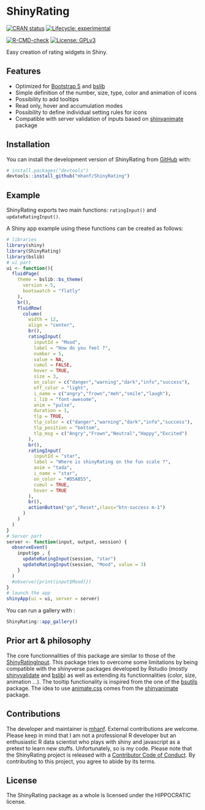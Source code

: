 
<!-- README.md is generated from README.Rmd. Please edit that file -->

# ShinyRating

<!-- ex : https://metroui.org.ua/rating.html -->
<!-- ex : https://www.wbotelhos.com/raty -->
<!-- https://github.com/Monte9/react-native-ratings -->
<!-- badges: start -->

[![CRAN
status](https://www.r-pkg.org/badges/version/interfacer)](https://CRAN.R-project.org/package=interfacer)
[![Lifecycle:
experimental](https://img.shields.io/badge/lifecycle-experimental-orange.svg)](https://lifecycle.r-lib.org/articles/stages.html#experimental)
<!--[![License: MIT](https://img.shields.io/badge/license-MIT-blue.svg)](https://cran.r-project.org/web/licenses/MIT)-->
[![R-CMD-check](https://github.com/mhanf/ShinyRating/workflows/R-CMD-check/badge.svg)](https://github.com/mhanf/ShinyRating/actions)
[![License:
GPLv3](https://img.shields.io/badge/License-GPLv3-blue.svg)](https://opensource.org/licenses/GPL-3.0)
<!-- badges: end -->

Easy creation of rating widgets in Shiny.

## Features

-   Optimized for [Bootstrap 5](https://getbootstrap.com/) and
    [bslib](https://rstudio.github.io/bslib/)
-   Simple definition of the number, size, type, color and animation of
    icons
-   Possibility to add tooltips
-   Read only, hover and accumulation modes
-   Possibility to define individual setting rules for icons
-   Compatible with server validation of inputs based on
    [shinyanimate](https://github.com/Swechhya/shinyanimate) package

## Installation

You can install the development version of ShinyRating from
[GitHub](https://github.com/) with:

``` r
# install.packages("devtools")
devtools::install_github("mhanf/ShinyRating")
```

## Example

ShinyRating exports two main functions: `ratingInput()` and
`updateRatingInput()`.

A Shiny app example using these functions can be created as follows:

``` r
# libraries
library(shiny)
library(ShinyRating)
library(bslib)
# ui part
ui <- function(){
  fluidPage(
    theme = bslib::bs_theme(
      version = 5,
      bootswatch = "flatly"
    ),
    br(),
    fluidRow(
      column(
        width = 12,
        align = "center",
        br(),
        ratingInput(
          inputId = "Mood",
          label = "How do you feel ?",
          number = 5,
          value = NA,
          cumul = FALSE,
          hover = TRUE,
          size = 3,
          on_color = c("danger","warning","dark","info","success"),
          off_color = "light",
          i_name = c("angry","frown","meh","smile","laugh"),
          i_lib = "font-awesome",
          anim = "pulse",
          duration = 1,
          tlp = TRUE,
          tlp_color = c("danger","warning","dark","info","success"),
          tlp_position = "bottom",
          tlp_msg = c("Angry","Frown","Neutral","Happy","Excited")
        ),
        br(),
        ratingInput(
          inputId = "star",
          label = "Where is shinyRating on the fun scale ?",
          anim = "tada",
          i_name = "star",
          on_color = "#D5AB55",
          cumul = TRUE,
          hover = TRUE
        ),
        br(),
        actionButton("go","Reset",class="btn-success m-1")
      )
    )
  )
}
# Server part
server <- function(input, output, session) {
  observeEvent( 
    input$go , {
      updateRatingInput(session, "star")
      updateRatingInput(session, "Mood", value = 3)
    }
  )
  #observe({print(input$Mood)})
}
# launch the app
shinyApp(ui = ui, server = server)
```

You can run a gallery with :

``` r
ShinyRating::app_gallery()
```

## Prior art & philosophy

The core functionnalities of this package are similar to those of the
[ShinyRatingInput](https://github.com/stefanwilhelm/ShinyRatingInput).
This package tries to overcome some limitations by being compatible with
the shinyverse packages developed by Rstudio (mostly
[shinyvalidate](https://rstudio.github.io/shinyvalidate/) and
[bslib](https://rstudio.github.io/bslib/)) as well as extending its
functionnalities (color, size, animation …). The tooltip functionality
is inspired from the one of the
[bsutils](https://github.com/JohnCoene/bsutils) package. The idea to use
[animate.css](https://animate.style/) comes from the
[shinyanimate](https://github.com/Swechhya/shinyanimate) package.

## Contributions

The developer and maintainer is [mhanf](https://github.com/mhanf).
External contributions are welcome. Please keep in mind that I am not a
professional R developer but an enthusiastic R data scientist who plays
with shiny and javascript as a pretext to learn new stuffs.
Unfortunately, so is my code. Please note that the ShinyRating project
is released with a [Contributor Code of
Conduct](https://contributor-covenant.org/version/2/0/CODE_OF_CONDUCT.html).
By contributing to this project, you agree to abide by its terms.

## License

The ShinyRating package as a whole is licensed under the HIPPOCRATIC
license.
